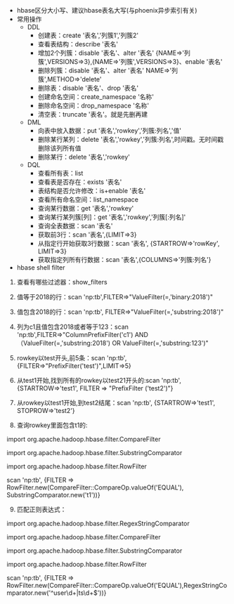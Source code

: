 - hbase区分大小写、建议hbase表名大写(与phoenix异步索引有关)
- 常用操作
  - DDL
    - 创建表：create '表名','列簇1','列簇2'
    - 查看表结构：describe '表名'
    - 增加2个列簇：disable '表名'、alter '表名' {NAME=>'列簇',VERSIONS=>3},{NAME=>'列簇',VERSIONS=>3}、enable '表名'
    - 删除列簇：disable '表名'、alter '表名' NAME=>'列簇',METHOD=>'delete'
    - 删除表：disable '表名'、drop '表名'
    - 创建命名空间：create_namespace '名称'
    - 删除命名空间：drop_namespace '名称'
    - 清空表：truncate '表名'。就是先删再建
  - DML
    - 向表中放入数据：put '表名','rowkey','列簇:列名','值'
    - 删除某行某列：delete '表名','rowkey','列簇:列名',时间戳。无时间戳删除该列所有值
    - 删除某行：delete '表名','rowkey'
  - DQL
    - 查看所有表：list
    - 查看表是否存在：exists '表名'
    - 表结构是否允许修改：is+enable '表名'
    - 查看所有命名空间：list_namespace
    - 查询某行数据：get '表名','rowkey'
    - 查询某行某列簇[列]：get '表名','rowkey','列簇[:列名]'
    - 查询全表数据：scan '表名'
    - 获取前3行：scan '表名',{LIMIT=>3}
    - 从指定行开始获取3行数据：scan '表名', {STARTROW=>'rowKey', LIMIT=>3}   
    - 获取指定列所有行数据：scan '表名',{COLUMNS=>'列簇:列名'}  
- hbase shell filter

1. 查看有哪些过滤器：show_filters

2. 值等于2018的行：scan 'np:tb',FILTER=>"ValueFilter(=,'binary:2018')"

3. 值包含2018的行：scan 'np:tb', FILTER=>"ValueFilter(=,'substring:2018')"

4. 列为c1且值包含2018或者等于123：scan 'np:tb',FILTER=>"ColumnPrefixFilter('c1') AND （ValueFilter(=,'substring:2018') OR ValueFilter(=,'substring:123')"

5. rowkey以test开头,前5条：scan 'np:tb', {FILTER=>"PrefixFilter('test')",LIMIT=>5}

6. 从test1开始,找到所有的rowkey以test21开头的:scan 'np:tb', {STARTROW=>'test1', FILTER => "PrefixFilter ('test2')"}

7. 从rowkey以test1开始,到test2结尾：scan 'np:tb', {STARTROW=>'test1', STOPROW=>'test2'}

8. 查询rowkey里面包含t1的:

  import org.apache.hadoop.hbase.filter.CompareFilter

  import org.apache.hadoop.hbase.filter.SubstringComparator

  import org.apache.hadoop.hbase.filter.RowFilter	

  scan 'np:tb', {FILTER => RowFilter.new(CompareFilter::CompareOp.valueOf('EQUAL'), SubstringComparator.new('t1'))}

9. 匹配正则表达式：

  import org.apache.hadoop.hbase.filter.RegexStringComparator

  import org.apache.hadoop.hbase.filter.CompareFilter

  import org.apache.hadoop.hbase.filter.SubstringComparator

  import org.apache.hadoop.hbase.filter.RowFilter	

  scan 'np:tb', {FILTER => RowFilter.new(CompareFilter::CompareOp.valueOf('EQUAL'),RegexStringComparator.new('^user\d+\|ts\d+$'))}

​	

​	

​	